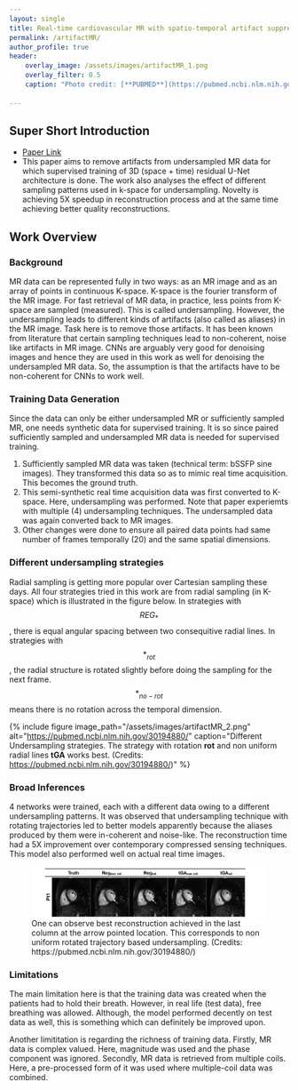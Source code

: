 ```yaml
---
layout: single
title: Real‐time cardiovascular MR with spatio‐temporal artifact suppression using deep learning–proof of concept in congenital heart disease
permalink: /artifactMR/
author_profile: true
header:
    overlay_image: /assets/images/artifactMR_1.png
    overlay_filter: 0.5
    caption: "Photo credit: [**PUBMED**](https://pubmed.ncbi.nlm.nih.gov/30194880/)"

---
```

## Super Short Introduction
* [Paper Link](https://pubmed.ncbi.nlm.nih.gov/30194880/)
*  This paper aims to remove artifacts from undersampled MR data for which supervised training of 3D (space + time) residual U-Net architecture is done. The work also analyses the effect of different sampling patterns used in k-space for undersampling. Novelty is achieving 5X speedup in reconstruction process and at the same time achieving better quality reconstructions.

## Work Overview
### Background
MR data can be represented fully in two ways: as an MR image and as an array of points in continuous K-space. K-space is the fourier transform of the MR image. For fast retrieval of MR data, in practice, less points from K-space are sampled (measured). This is called undersampling. However, the undersampling leads to different kinds of artifacts (also called as aliases) in the MR image. Task here is to remove those artifacts. It has been known from literature that certain sampling techniques lead to non-coherent, noise like artifacts in MR image. CNNs are arguably very good for denoising images and hence they are used in this work as well for denoising the undersampled MR data. So, the assumption is that the artifacts have to be non-coherent for CNNs to work well.

### Training Data Generation
Since the data can only be either undersampled MR or sufficiently sampled MR, one needs synthetic data for supervised training. It is so since paired sufficiently sampled and undersampled MR data is needed for supervised training.

1. Sufficiently sampled MR data was taken (technical term: bSSFP sine images). They transformed this data so as to mimic real time acquisition. This becomes the ground truth.
2. This semi-synthetic real time acquisition data was first converted to K-space. Here, undersampling was performed. Note that paper experiemts with multiple (4) undersampling techniques. The undersampled data was again converted back to MR images.
3. Other changes were done to ensure all paired data points had same number of frames temporally (20) and the same spatial dimensions.
### Different undersampling strategies
Radial sampling is getting more popular over Cartesian sampling these days. All four strategies tried in this work are from radial sampling (in K-space) which is illustrated in the figure below. In strategies with $$REG_{*}$$, there is equal angular spacing between two consequitive radial lines. In strategies with $$*_{rot}$$, the radial structure is rotated slightly before doing the sampling for the next frame. $$*_{no-rot}$$ means there is no rotation across the temporal dimension.

{% include figure image_path="/assets/images/artifactMR_2.png" alt="https://pubmed.ncbi.nlm.nih.gov/30194880/" caption="Different Undersampling strategies. The strategy with rotation **rot** and non uniform radial lines **tGA** works best. (Credits: https://pubmed.ncbi.nlm.nih.gov/30194880/)" %}


### Broad Inferences
4 networks were trained, each with a different data owing to a different undersampling patterns. It was observed that undersampling technique with rotating trajectories led to better models apparently because the aliases produced by them were in-coherent and noise-like.
The reconstruction time had a 5X improvement over contemporary compressed sensing techniques. This model also performed well on actual real time images.
<figure>
    <a href="/assets/images/artifactMR_1.png"><img src="/assets/images/artifactMR_1.png"></a>
    <figcaption>One can observe best reconstruction achieved in the last column at the arrow pointed location. This corresponds to non uniform rotated trajectory based undersampling. (Credits: https://pubmed.ncbi.nlm.nih.gov/30194880/)</figcaption>
</figure>

### Limitations
The main limitation here is that the training data was created when the patients had to hold their breath. However, in real life (test data), free breathing was allowed. Although, the model performed decently on test data as well, this is something which can definitely be improved upon.

Another limititation is regarding the richness of training data. Firstly, MR data is complex valued. Here, magnitude was used and the phase component was ignored. Secondly, MR data is retrieved from multiple coils. Here, a pre-processed form of it was used where multiple-coil data was combined.

